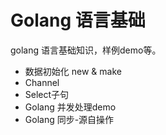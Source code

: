 # Golang 语言基础

golang 语言基础知识，样例demo等。

* 数据初始化 new & make 
* Channel
* Select子句
* Golang 并发处理demo
* Golang 同步-源自操作


